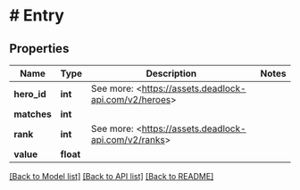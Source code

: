 # # Entry

## Properties

Name | Type | Description | Notes
------------ | ------------- | ------------- | -------------
**hero_id** | **int** | See more: &lt;https://assets.deadlock-api.com/v2/heroes&gt; |
**matches** | **int** |  |
**rank** | **int** | See more: &lt;https://assets.deadlock-api.com/v2/ranks&gt; |
**value** | **float** |  |

[[Back to Model list]](../../README.md#models) [[Back to API list]](../../README.md#endpoints) [[Back to README]](../../README.md)
